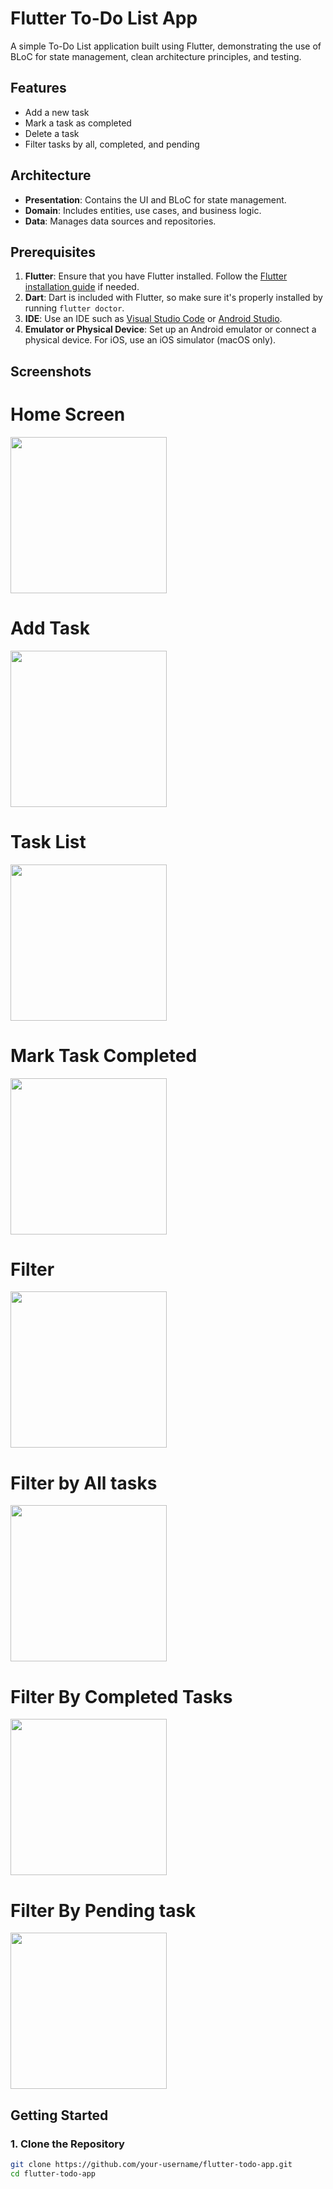 # Flutter To-Do List App

A simple To-Do List application built using Flutter, demonstrating the use of BLoC for state management, clean architecture principles, and testing.

## Features

- Add a new task
- Mark a task as completed
- Delete a task
- Filter tasks by all, completed, and pending

## Architecture

- **Presentation**: Contains the UI and BLoC for state management.
- **Domain**: Includes entities, use cases, and business logic.
- **Data**: Manages data sources and repositories.

## Prerequisites

1. **Flutter**: Ensure that you have Flutter installed. Follow the [Flutter installation guide](https://flutter.dev/docs/get-started/install) if needed.
2. **Dart**: Dart is included with Flutter, so make sure it's properly installed by running `flutter doctor`.
3. **IDE**: Use an IDE such as [Visual Studio Code](https://code.visualstudio.com/) or [Android Studio](https://developer.android.com/studio).
4. **Emulator or Physical Device**: Set up an Android emulator or connect a physical device. For iOS, use an iOS simulator (macOS only).

## Screenshots
# Home Screen
<img src="https://github.com/user-attachments/assets/63b01f9f-5a73-4db3-8b5e-1236fdba83aa" width="250" height="250">

# Add Task
<img src="https://github.com/user-attachments/assets/09e28745-5145-483e-8ed4-e551086bd97d" width="250" height="250">

# Task List
<img src="https://github.com/user-attachments/assets/4eee9b64-041a-4f35-afce-7de4ff2029e2" width="250" height="250">

# Mark Task Completed
<img src="https://github.com/user-attachments/assets/e7550ca3-14e7-4352-8e73-642d8896c2c9" width="250" height="250">

# Filter
<img src="https://github.com/user-attachments/assets/3e455698-ac50-4ea0-a846-0275f13dbf6f" width="250" height="250">

# Filter by All tasks
<img src="https://github.com/user-attachments/assets/69f01dc4-51a7-4c1d-a541-5f0c30b6e834" width="250" height="250">

# Filter By Completed Tasks
<img src="https://github.com/user-attachments/assets/41a13aa9-8702-4ff7-b9dc-adefca84647d" width="250" height="250">

# Filter By Pending task
<img src="https://github.com/user-attachments/assets/8443d94c-73d7-44fe-8705-f131d2b9fac2" width="250" height="250">

## Getting Started

### 1. Clone the Repository

```sh
git clone https://github.com/your-username/flutter-todo-app.git
cd flutter-todo-app

